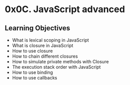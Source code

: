 # 0x0C. JavaScript advanced

## Learning Objectives

* What is lexical scoping in JavaScript
* What is closure in JavaScript
* How to use closure
* How to chain different closures
* How to simulate private methods with Closure
* The execution stack order with JavaScript
* How to use binding
* How to use callbacks